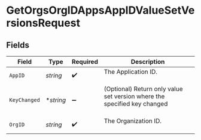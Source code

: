 # GetOrgsOrgIDAppsAppIDValueSetVersionsRequest


## Fields

| Field                                                                      | Type                                                                       | Required                                                                   | Description                                                                |
| -------------------------------------------------------------------------- | -------------------------------------------------------------------------- | -------------------------------------------------------------------------- | -------------------------------------------------------------------------- |
| `AppID`                                                                    | *string*                                                                   | :heavy_check_mark:                                                         | The Application ID.<br/><br/>                                              |
| `KeyChanged`                                                               | **string*                                                                  | :heavy_minus_sign:                                                         | (Optional) Return only value set version where the specified key changed<br/><br/> |
| `OrgID`                                                                    | *string*                                                                   | :heavy_check_mark:                                                         | The Organization ID.<br/><br/>                                             |
